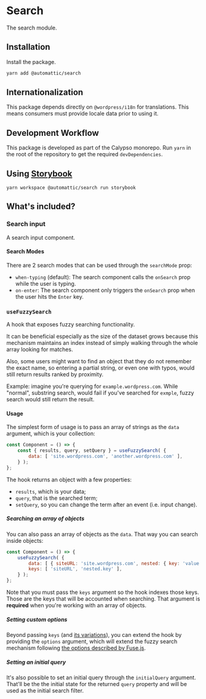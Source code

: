 # Search

The search module.

## Installation

Install the package.

```bash
yarn add @automattic/search
```

## Internationalization

This package depends directly on `@wordpress/i18n` for translations. This means consumers must provide locale data prior to using it.

## Development Workflow

This package is developed as part of the Calypso monorepo. Run `yarn`
in the root of the repository to get the required `devDependencies`.

## Using [Storybook](https://storybook.js.org/)

`yarn workspace @automattic/search run storybook`

## What's included?

### Search input

A search input component.

#### Search Modes

There are 2 search modes that can be used through the `searchMode` prop:

- `when-typing` (default): The search component calls the `onSearch` prop while the user is typing.
- `on-enter`: The search component only triggers the `onSearch` prop when the user hits the `Enter` key.

### `useFuzzySearch`

A hook that exposes fuzzy searching functionality.

It can be beneficial especially as the size of the dataset grows because this mechanism maintains an index instead of simply walking through the whole array looking for matches.

Also, some users might want to find an object that they do not remember the exact name, so entering a partial string, or even one with typos, would still return results ranked by proximity.

Example: imagine you're querying for `example.wordpress.com`. While "normal", substring search, would fail if you've searched for `exmple`, fuzzy search would still return the result.

#### Usage

The simplest form of usage is to pass an array of strings as the `data` argument, which is your collection:

```js
const Component = () => {
	const { results, query, setQuery } = useFuzzySearch( {
		data: [ 'site.wordpress.com', 'another.wordpress.com' ],
	} );
};
```

The hook returns an object with a few properties:
- `results`, which is your data;
- `query`, that is the searched term;
- `setQuery`, so you can change the term after an event (i.e. input change).


##### Searching an array of objects

You can also pass an array of objects as the `data`. That way you can search inside objects:

```js
const Component = () => {
	useFuzzySearch( {
		data: [ { siteURL: 'site.wordpress.com', nested: { key: 'value' } } ],
		keys: [ 'siteURL', 'nested.key' ],
	} );
};
```

Note that you must pass the `keys` argument so the hook indexes those keys. Those are the keys that will be accounted when searching. That argument is **required** when you're working with an array of objects.

##### Setting custom options

Beyond passing `keys` (and [its variations](https://fusejs.io/examples.html)), you can extend the hook by providing the `options` argument, which will extend the fuzzy search mechanism following [the options described by Fuse.js](https://fusejs.io/api/options.html).

##### Setting an initial query

It's also possible to set an initial query through the `initialQuery` argument. That'll be the the initial state for the returned `query` property and will be used as the initial search filter.
